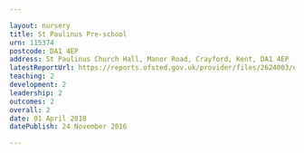 ```yaml
---

layout: nursery
title: St Paulinus Pre-school
urn: 115374
postcode: DA1 4EP
address: St Paulinus Church Hall, Manor Road, Crayford, Kent, DA1 4EP
latestReportUrl: https://reports.ofsted.gov.uk/provider/files/2624003/urn/115374.pdf
teaching: 2
development: 2
leadership: 2
outcomes: 2
overall: 2
date: 01 April 2018 
datePublish: 24 November 2016

---
```

